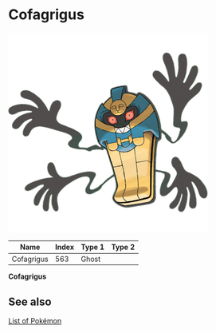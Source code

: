 # Cofagrigus


![Cofagrigus](images/563.png)

| **Name** | **Index** | **Type 1** | **Type 2** |
|----|----|----|----|
| Cofagrigus | 563 | Ghost  |  |

**Cofagrigus** 

## See also

[List of Pokémon](../pokemon.md)
